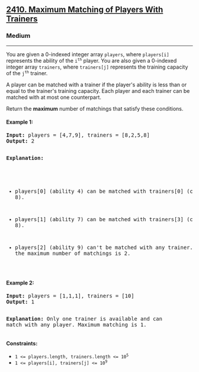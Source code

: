 ### <h2><a href="https://leetcode.com/problems/maximum-matching-of-players-with-trainers/">2410. Maximum Matching of Players With Trainers</a></h2>

<h3>Medium</h3>
<hr>

<p>You are given a 0-indexed integer array <code>players</code>, where <code>players[i]</code> represents the ability of the <code>i<sup>th</sup></code> player. You are also given a 0-indexed integer array <code>trainers</code>, where <code>trainers[j]</code> represents the training capacity of the <code>j<sup>th</sup></code> trainer.</p>

<p>A player can be matched with a trainer if the player's ability is less than or equal to the trainer's training capacity. Each player and each trainer can be matched with at most one counterpart.</p>

<p>Return the <strong>maximum</strong> number of matchings that satisfy these conditions.</p>

<h4>Example 1:</h4>
<pre>
<strong>Input:</strong> players = [4,7,9], trainers = [8,2,5,8]
<strong>Output:</strong> 2

<strong>Explanation:</strong>

* players\[0] (ability 4) can be matched with trainers\[0] (capacity 8).
* players\[1] (ability 7) can be matched with trainers\[3] (capacity 8).
* players\[2] (ability 9) can't be matched with any trainer.
  Hence, the maximum number of matchings is 2.

  </pre>

<h4>Example 2:</h4>
<pre>
<strong>Input:</strong> players = [1,1,1], trainers = [10]
<strong>Output:</strong> 1

<strong>Explanation:</strong>
Only one trainer is available and can match with any player.
Maximum matching is 1. </pre>

<h4>Constraints:</h4>
<ul>
  <li><code>1 <= players.length, trainers.length <= 10<sup>5</sup></code></li>
  <li><code>1 <= players[i], trainers[j] <= 10<sup>9</sup></code></li>
</ul>
